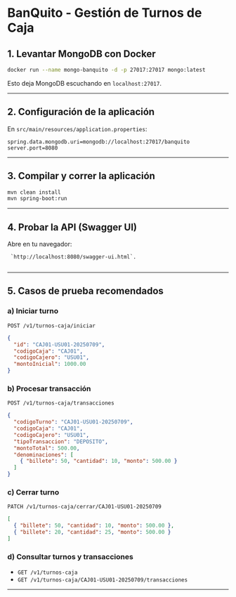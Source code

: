 # BanQuito - Gestión de Turnos de Caja


## 1. Levantar MongoDB con Docker
```sh
docker run --name mongo-banquito -d -p 27017:27017 mongo:latest
```
Esto deja MongoDB escuchando en `localhost:27017`.

---

## 2. Configuración de la aplicación
En `src/main/resources/application.properties`:
```
spring.data.mongodb.uri=mongodb://localhost:27017/banquito
server.port=8080
```

---

## 3. Compilar y correr la aplicación
```sh
mvn clean install
mvn spring-boot:run
```

---

## 4. Probar la API (Swagger UI)
Abre en tu navegador:
```
 `http://localhost:8080/swagger-ui.html`. 
 
```

---

## 5. Casos de prueba recomendados

### a) Iniciar turno
`POST /v1/turnos-caja/iniciar`
```json
{
  "id": "CAJ01-USU01-20250709",
  "codigoCaja": "CAJ01",
  "codigoCajero": "USU01",
  "montoInicial": 1000.00
}
```

### b) Procesar transacción
`POST /v1/turnos-caja/transacciones`
```json
{
  "codigoTurno": "CAJ01-USU01-20250709",
  "codigoCaja": "CAJ01",
  "codigoCajero": "USU01",
  "tipoTransaccion": "DEPOSITO",
  "montoTotal": 500.00,
  "denominaciones": [
    { "billete": 50, "cantidad": 10, "monto": 500.00 }
  ]
}
```

### c) Cerrar turno
`PATCH /v1/turnos-caja/cerrar/CAJ01-USU01-20250709`
```json
[
  { "billete": 50, "cantidad": 10, "monto": 500.00 },
  { "billete": 20, "cantidad": 25, "monto": 500.00 }
]
```

### d) Consultar turnos y transacciones
- `GET /v1/turnos-caja`
- `GET /v1/turnos-caja/CAJ01-USU01-20250709/transacciones`

---

